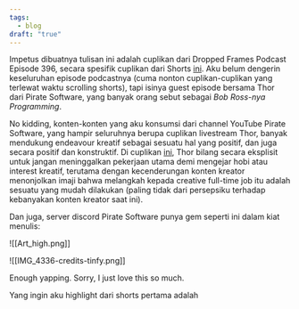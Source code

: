 ```yaml
---
tags:
  - blog
draft: "true"
---
```

Impetus dibuatnya tulisan ini adalah cuplikan dari Dropped Frames Podcast Episode 396, secara spesifik cuplikan dari Shorts [ini](https://youtube.com/shorts/pdYPO8-YQUU?si=ljFlEwAX9vIABFYC). Aku belum dengerin keseluruhan episode podcastnya (cuma nonton cuplikan-cuplikan yang terlewat waktu scrolling shorts), tapi isinya guest episode bersama Thor dari Pirate Software, yang banyak orang sebut sebagai *Bob Ross-nya Programming*.

No kidding, konten-konten yang aku konsumsi dari channel YouTube Pirate Software, yang hampir seluruhnya berupa cuplikan livestream Thor, banyak mendukung endeavour kreatif sebagai sesuatu hal yang positif, dan juga secara positif dan konstruktif. Di cuplikan [ini](https://youtube.com/shorts/ytRehFhj57Q?si=RVgQ0FUKf9zrH_Vd), Thor bilang secara eksplisit untuk jangan meninggalkan pekerjaan utama demi mengejar hobi atau interest kreatif, terutama dengan kecenderungan konten kreator menonjolkan imaji bahwa melangkah kepada creative full-time job itu adalah sesuatu yang mudah dilakukan (paling tidak dari persepsiku terhadap kebanyakan konten kreator saat ini).

Dan juga, server discord Pirate Software punya gem seperti ini dalam kiat menulis:

![[Art_high.png]]

![[IMG_4336-credits-tinfy.png]]

Enough yapping. Sorry, I just love this so much.

Yang ingin aku highlight dari shorts pertama adalah 